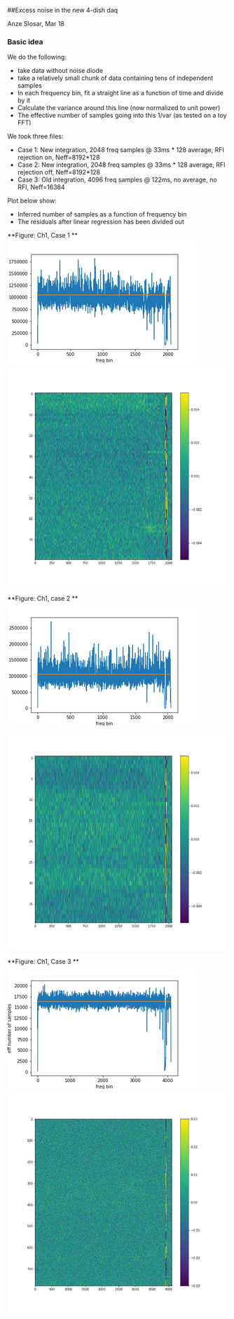 ##Excess noise in the new 4-dish daq

Anze Slosar, Mar 18

### Basic idea

We do the following:
 * take data without noise diode
 * take a relatively small chunk of data containing tens of independent samples
 * In each frequency bin, fit a straight line as a function of time and divide by it
 * Calculate the variance around this line (now normalized to unit power)
 * The effective number of samples going into this 1/var (as tested on a toy FFT)
 
We took three files:

 * Case 1: New integration, 2048 freq samples @ 33ms * 128 average, RFI rejection on, Neff=8192*128
 * Case 2: New integration, 2048 freq samples @ 33ms * 128 average, RFI rejection off, Neff=8192*128
 * Case 3: Old integration, 4096 freq samples @ 122ms, no average, no RFI, Neff=16384


Plot below show:

 * Inferred number of samples as a function of frequency bin
 * The residuals after linear regression has been divided out


**Figure: Ch1, Case 1 **
![rfi](ch1std_effN.png)
![rfi](ch1std_2d.png)

**Figure: Ch1, case 2 **
![rfi](ch1norfi_effN.png)
![rfi](ch1norfi_2d.png)

**Figure: Ch1, Case 3 **
![rfi](ch1old_effN.png)
![rfi](ch1old_2d.png)


